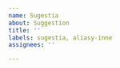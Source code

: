 ```yaml
---
name: Sugestia
about: Suggestion
title: ''
labels: sugestia, aliasy-inne
assignees: ''

---
```


<!--
Mamy coś poprawić albo ulepszyć?
Should we fix or improve something?
-->
